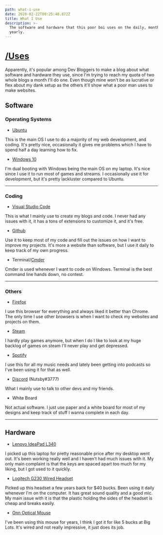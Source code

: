 ```yaml
---
path: what-i-use
date: 2020-02-22T00:25:40.872Z
title: What I Use
description: >-
  The software and hardware that this poor boi uses on the daily, monthly, and
  yearly.
---
```

# [/Uses](https://uses.tech/)

Apparently, it's popular among Dev Bloggers to make a blog about what software and hardware they use, since I'm trying to reach my quota of two whole blogs a month I'll do one.  Even though mine won't be as lucrative or flex about my dank setup as the others it'll show what a poor man uses to make websites.

## Software

### Operating Systems

- [Ubuntu](https://ubuntu.com/)
    
This is the main OS I use to do a majority of my web development, and coding.  It's pretty nice, occasionally it gives me problems which I have to spend half a day learning how to fix.

- [Windows 10](https://www.microsoft.com/en-us/windows/get-windows-10)

I'm dual booting with Windows being the main OS on my laptop.  It's nice since I use it to run most of games and streams.  I occasionally use it for development, but it's pretty lackluster compared to Ubuntu.

---

### Coding

- [Visual Studio Code](https://code.visualstudio.com/)

This is what I mainly use to create my blogs and code.  I never had any issues with it, it has a tons of extensions to customize it, and it's free.

- [Github](https://github.com/DanielOhn)
  
Use it to keep most of my code and fill out the issues on how I want to improve my projects.  It's more a website than software, but I use it daily to keep track of my own progress.

- Terminal/[Cmder](https://cmder.net/)

Cmder is used whenever I want to code on Windows.  Terminal is the best command line hands down, no contest.

---

### Others

- [Firefox](https://www.mozilla.org/en-US/firefox/)

I use this browser for everything and always liked it better than Chrome.  The only time I use other browsers is when I want to check my websites and projects on them.

- [Steam](https://steamcommunity.com/id/GreatxCatsby/)
  
I hardly play games anymore, but when I do I like to look at my huge backlog of games on steam I'll never play and get depressed.

- [Spotify](https://open.spotify.com/playlist/0BGhhLl1vXjSj8LwUeXVEH?si=YcDLDSb2S7euLrbOpIG4Aw)
  
I use this for all my music needs and lately been getting into podcasts so I've been using it for that as well.

- [Discord](https://discordapp.com/) (Nutsby#3777)

What I mainly use to talk to other devs and my friends.

- White Board
  
Not actual software.  I just use paper and a white board for most of my designs and keep track of stuff I wanna complete in each day.

---

## Hardware

- [Lenovo IdeaPad L340](https://www.amazon.com/Lenovo-Performance-Dual-Core-802-11ac-Bluetooth/dp/B07Q147J19/ref=sr_1_4/?_encoding=UTF8&keywords=lenovo%20ideapad%20L340&qid=1582330239&sr=8-4&ref_=nav_ya_signin&)

I picked up this laptop for pretty reasonable price after my desktop went out.  It's been working really well and I haven't had much issues with it.  My only main complaint is that the keys are spaced apart too much for my liking, but I got used to it quickly.

- [Logitech G230 Wired Headset](https://www.amazon.com/Logitech-Stereo-Gaming-Headset-Cable/dp/B00BFOEY4I/ref=pd_sbs_147_t_0/143-2264408-3556755?_encoding=UTF8&pd_rd_i=B00BFOEY4I&pd_rd_r=7193883d-6b56-4a94-992f-224c7711d71c&pd_rd_w=zKFp2&pd_rd_wg=g2bHD&pf_rd_p=5cfcfe89-300f-47d2-b1ad-a4e27203a02a&pf_rd_r=828EKYG3GMHP5XDY1FS5&psc=1&refRID=828EKYG3GMHP5XDY1FS5)

Picked up this headset a few years back for $40 bucks.  Been using it daily whenever I'm on the computer.  It has great sound quality and a good mic.  My main issue with it is that the plastic holding the sides of the headset is cheap and breaks easily.

- [Onn Optical Mouse](https://www.walmart.com/ip/Onn-Standard-3D-Optical-Mouse-With-Scroll-Wheel-Black/16794997)

I've been using this mouse for years, I think I got it for like 5 bucks at Big Lots.  It's wired and not really impressive, it just does its job.
